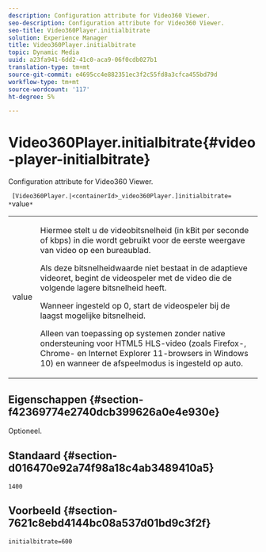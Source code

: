 ```yaml
---
description: Configuration attribute for Video360 Viewer.
seo-description: Configuration attribute for Video360 Viewer.
seo-title: Video360Player.initialbitrate
solution: Experience Manager
title: Video360Player.initialbitrate
topic: Dynamic Media
uuid: a23fa941-6dd2-41c0-aca9-06f0cdb027b1
translation-type: tm+mt
source-git-commit: e4695cc4e882351ec3f2c55fd8a3cfca455bd79d
workflow-type: tm+mt
source-wordcount: '117'
ht-degree: 5%

---
```



# Video360Player.initialbitrate{#video-player-initialbitrate}

Configuration attribute for Video360 Viewer.

` [Video360Player.|<containerId>_video360Player.]initialbitrate= *`value`*`

<table id="table_C616483932C2482CA9794DDD7313FD7C"> 
 <tbody> 
  <tr> 
   <td colname="col1"> <p> <span class="codeph"> value</span> </p> </td> 
   <td colname="col2"> <p> Hiermee stelt u de videobitsnelheid (in kBit per seconde of kbps) in die wordt gebruikt voor de eerste weergave van video op een bureaublad. </p> <p>Als deze bitsnelheidwaarde niet bestaat in de adaptieve videoret, begint de videospeler met de video die de volgende lagere bitsnelheid heeft. </p> <p>Wanneer ingesteld op <span class="codeph"> 0</span>, start de videospeler bij de laagst mogelijke bitsnelheid. </p> <p>Alleen van toepassing op systemen zonder native ondersteuning voor HTML5 HLS-video (zoals Firefox-, Chrome- en Internet Explorer 11-browsers in Windows 10) en wanneer de afspeelmodus is ingesteld op auto. </p> </td> 
  </tr> 
 </tbody> 
</table>

## Eigenschappen {#section-f42369774e2740dcb399626a0e4e930e}

Optioneel.

## Standaard {#section-d016470e92a74f98a18c4ab3489410a5}

`1400`

## Voorbeeld {#section-7621c8ebd4144bc08a537d01bd9c3f2f}

```
initialbitrate=600
```


